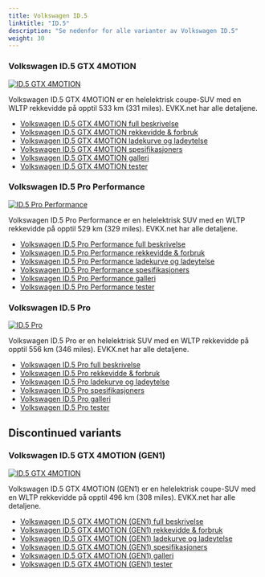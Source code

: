 ```yaml
---
title: Volkswagen ID.5
linktitle: "ID.5"
description: "Se nedenfor for alle varianter av Volkswagen ID.5"
weight: 30
---
```

### Volkswagen ID.5 GTX 4MOTION

<a href="id.5_gtx_4motion/"><img src="https://media.evkx.net/multimedia/models/volkswagen/id.5/id.5_gtx_4motion/main_1_st.jpg" class="img-fluid" alt="ID.5 GTX 4MOTION" ></a>

Volkswagen ID.5 GTX 4MOTION er en helelektrisk coupe-SUV med en WLTP rekkevidde på opptil 533 km (331 miles). EVKX.net har alle detaljene. 

- [Volkswagen ID.5 GTX 4MOTION full beskrivelse](id.5_gtx_4motion/)
- [Volkswagen ID.5 GTX 4MOTION rekkevidde & forbruk](id.5_gtx_4motion/rangeandconsumption)
- [Volkswagen ID.5 GTX 4MOTION ladekurve og ladeytelse](id.5_gtx_4motion/chargingcurve)
- [Volkswagen ID.5 GTX 4MOTION spesifikasjoners](id.5_gtx_4motion/specifications)
- [Volkswagen ID.5 GTX 4MOTION galleri](id.5_gtx_4motion/gallery)
- [Volkswagen ID.5 GTX 4MOTION tester](id.5_gtx_4motion/reviews)

### Volkswagen ID.5 Pro Performance

<a href="id.5_pro_performance/"><img src="https://media.evkx.net/multimedia/models/volkswagen/id.5/id.5_pro_performance/main_1_st.jpg" class="img-fluid" alt="ID.5 Pro Performance" ></a>

Volkswagen ID.5 Pro Performance er en helelektrisk SUV med en WLTP rekkevidde på opptil 529 km (329 miles). EVKX.net har alle detaljene. 

- [Volkswagen ID.5 Pro Performance full beskrivelse](id.5_pro_performance/)
- [Volkswagen ID.5 Pro Performance rekkevidde & forbruk](id.5_pro_performance/rangeandconsumption)
- [Volkswagen ID.5 Pro Performance ladekurve og ladeytelse](id.5_pro_performance/chargingcurve)
- [Volkswagen ID.5 Pro Performance spesifikasjoners](id.5_pro_performance/specifications)
- [Volkswagen ID.5 Pro Performance galleri](id.5_pro_performance/gallery)
- [Volkswagen ID.5 Pro Performance tester](id.5_pro_performance/reviews)

### Volkswagen ID.5 Pro

<a href="id.5_pro/"><img src="https://media.evkx.net/multimedia/models/volkswagen/id.5/id.5_pro/main_1_st.jpg" class="img-fluid" alt="ID.5 Pro" ></a>

Volkswagen ID.5 Pro er en helelektrisk SUV med en WLTP rekkevidde på opptil 556 km (346 miles). EVKX.net har alle detaljene. 

- [Volkswagen ID.5 Pro full beskrivelse](id.5_pro/)
- [Volkswagen ID.5 Pro rekkevidde & forbruk](id.5_pro/rangeandconsumption)
- [Volkswagen ID.5 Pro ladekurve og ladeytelse](id.5_pro/chargingcurve)
- [Volkswagen ID.5 Pro spesifikasjoners](id.5_pro/specifications)
- [Volkswagen ID.5 Pro galleri](id.5_pro/gallery)
- [Volkswagen ID.5 Pro tester](id.5_pro/reviews)

## Discontinued variants

### Volkswagen ID.5 GTX 4MOTION (GEN1)

<a href="id.5_gtx_4motion_gen1/"><img src="https://media.evkx.net/multimedia/models/volkswagen/id.5/id.5_gtx_4motion_gen1/main_1_st.jpg" class="img-fluid" alt="ID.5 GTX 4MOTION" ></a>

Volkswagen ID.5 GTX 4MOTION (GEN1) er en helelektrisk coupe-SUV med en WLTP rekkevidde på opptil 496 km (308 miles). EVKX.net har alle detaljene. 

- [Volkswagen ID.5 GTX 4MOTION (GEN1) full beskrivelse](id.5_gtx_4motion_gen1/)
- [Volkswagen ID.5 GTX 4MOTION (GEN1) rekkevidde & forbruk](id.5_gtx_4motion_gen1/rangeandconsumption)
- [Volkswagen ID.5 GTX 4MOTION (GEN1) ladekurve og ladeytelse](id.5_gtx_4motion_gen1/chargingcurve)
- [Volkswagen ID.5 GTX 4MOTION (GEN1) spesifikasjoners](id.5_gtx_4motion_gen1/specifications)
- [Volkswagen ID.5 GTX 4MOTION (GEN1) galleri](id.5_gtx_4motion_gen1/gallery)
- [Volkswagen ID.5 GTX 4MOTION (GEN1) tester](id.5_gtx_4motion_gen1/reviews)

